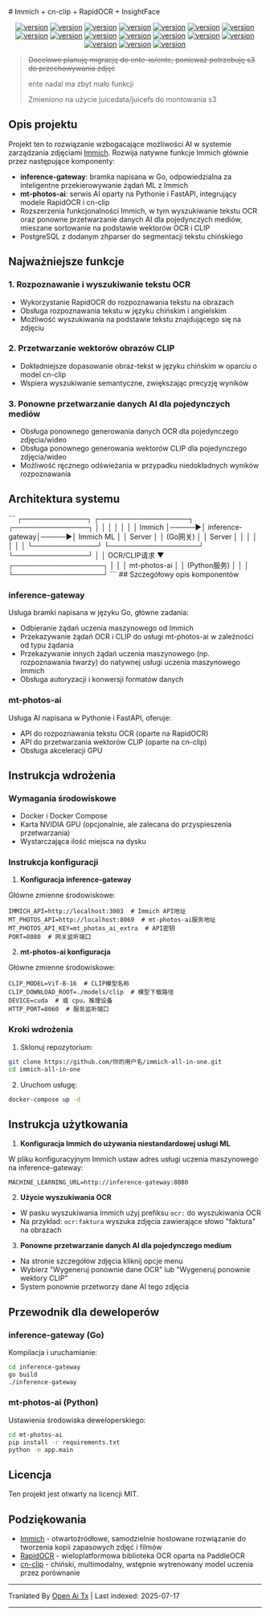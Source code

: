 <translate-content># Immich + cn-clip + RapidOCR + InsightFace

<div style="text-align: center"><p><a href="https://openaitx.github.io/view.html?user=eric-gitta-moore&project=immich-all-in-one&lang=en"><img src="https://img.shields.io/badge/EN-white" alt="version"></a> <a href="https://openaitx.github.io/view.html?user=eric-gitta-moore&project=immich-all-in-one&lang=zh-CN"><img src="https://img.shields.io/badge/简中-white" alt="version"></a> <a href="https://openaitx.github.io/view.html?user=eric-gitta-moore&project=immich-all-in-one&lang=zh-TW"><img src="https://img.shields.io/badge/繁中-white" alt="version"></a> <a href="https://openaitx.github.io/view.html?user=eric-gitta-moore&project=immich-all-in-one&lang=ja"><img src="https://img.shields.io/badge/日本語-white" alt="version"></a> <a href="https://openaitx.github.io/view.html?user=eric-gitta-moore&project=immich-all-in-one&lang=ko"><img src="https://img.shields.io/badge/한국어-white" alt="version"></a> <a href="https://openaitx.github.io/view.html?user=eric-gitta-moore&project=immich-all-in-one&lang=th"><img src="https://img.shields.io/badge/ไทย-white" alt="version"></a> <a href="https://openaitx.github.io/view.html?user=eric-gitta-moore&project=immich-all-in-one&lang=fr"><img src="https://img.shields.io/badge/Français-white" alt="version"></a> <a href="https://openaitx.github.io/view.html?user=eric-gitta-moore&project=immich-all-in-one&lang=de"><img src="https://img.shields.io/badge/Deutsch-white" alt="version"></a> <a href="https://openaitx.github.io/view.html?user=eric-gitta-moore&project=immich-all-in-one&lang=es"><img src="https://img.shields.io/badge/Español-white" alt="version"></a> <a href="https://openaitx.github.io/view.html?user=eric-gitta-moore&project=immich-all-in-one&lang=it"><img src="https://img.shields.io/badge/Italiano-white" alt="version"></a> <a href="https://openaitx.github.io/view.html?user=eric-gitta-moore&project=immich-all-in-one&lang=ru"><img src="https://img.shields.io/badge/Русский-white" alt="version"></a> <a href="https://openaitx.github.io/view.html?user=eric-gitta-moore&project=immich-all-in-one&lang=pt"><img src="https://img.shields.io/badge/Português-white" alt="version"></a> <a href="https://openaitx.github.io/view.html?user=eric-gitta-moore&project=immich-all-in-one&lang=nl"><img src="https://img.shields.io/badge/Nederlands-white" alt="version"></a> <a href="https://openaitx.github.io/view.html?user=eric-gitta-moore&project=immich-all-in-one&lang=pl"><img src="https://img.shields.io/badge/Polski-white" alt="version"></a> <a href="https://openaitx.github.io/view.html?user=eric-gitta-moore&project=immich-all-in-one&lang=ar"><img src="https://img.shields.io/badge/العربية-white" alt="version"></a> <a href="https://openaitx.github.io/view.html?user=eric-gitta-moore&project=immich-all-in-one&lang=tr"><img src="https://img.shields.io/badge/Türkçe-white" alt="version"></a> <a href="https://openaitx.github.io/view.html?user=eric-gitta-moore&project=immich-all-in-one&lang=vi"><img src="https://img.shields.io/badge/Tiếng Việt-white" alt="version"></a> </p></div>

> ~~Docelowo planuję migrację do ente-io/ente, ponieważ potrzebuję s3 do przechowywania zdjęć~~
> 
> ente nadal ma zbyt mało funkcji
> 
> Zmieniono na użycie juicedata/juicefs do montowania s3

## Opis projektu

Projekt ten to rozwiązanie wzbogacające możliwości AI w systemie zarządzania zdjęciami [Immich](https://github.com/immich-app/immich). Rozwija natywne funkcje Immich głównie przez następujące komponenty:

- **inference-gateway**: bramka napisana w Go, odpowiedzialna za inteligentne przekierowywanie żądań ML z Immich
- **mt-photos-ai**: serwis AI oparty na Pythonie i FastAPI, integrujący modele RapidOCR i cn-clip
- Rozszerzenia funkcjonalności Immich, w tym wyszukiwanie tekstu OCR oraz ponowne przetwarzanie danych AI dla pojedynczych mediów, mieszane sortowanie na podstawie wektorów OCR i CLIP
- PostgreSQL z dodanym zhparser do segmentacji tekstu chińskiego

## Najważniejsze funkcje

### 1. Rozpoznawanie i wyszukiwanie tekstu OCR

- Wykorzystanie RapidOCR do rozpoznawania tekstu na obrazach
- Obsługa rozpoznawania tekstu w języku chińskim i angielskim
- Możliwość wyszukiwania na podstawie tekstu znajdującego się na zdjęciu

### 2. Przetwarzanie wektorów obrazów CLIP

- Dokładniejsze dopasowanie obraz-tekst w języku chińskim w oparciu o model cn-clip
- Wspiera wyszukiwanie semantyczne, zwiększając precyzję wyników

### 3. Ponowne przetwarzanie danych AI dla pojedynczych mediów

- Obsługa ponownego generowania danych OCR dla pojedynczego zdjęcia/wideo
- Obsługa ponownego generowania wektorów CLIP dla pojedynczego zdjęcia/wideo
- Możliwość ręcznego odświeżania w przypadku niedokładnych wyników rozpoznawania

## Architektura systemu
</translate-content>
```
┌─────────────┐      ┌──────────────────┐      ┌───────────────┐
│             │      │                  │      │               │
│   Immich    │─────▶│ inference-gateway│─────▶│  Immich ML    │
│   Server    │      │    (Go网关)      │      │   Server      │
│             │      │                  │      │               │
└─────────────┘      └──────────────────┘      └───────────────┘
                              │
                              │ OCR/CLIP请求
                              ▼
                     ┌──────────────────┐
                     │                  │
                     │   mt-photos-ai   │
                     │  (Python服务)    │
                     │                  │
                     └──────────────────┘
```
## Szczegółowy opis komponentów

### inference-gateway

Usługa bramki napisana w języku Go, główne zadania:
- Odbieranie żądań uczenia maszynowego od Immich
- Przekazywanie żądań OCR i CLIP do usługi mt-photos-ai w zależności od typu żądania
- Przekazywanie innych żądań uczenia maszynowego (np. rozpoznawania twarzy) do natywnej usługi uczenia maszynowego Immich
- Obsługa autoryzacji i konwersji formatów danych

### mt-photos-ai

Usługa AI napisana w Pythonie i FastAPI, oferuje:
- API do rozpoznawania tekstu OCR (oparte na RapidOCR)
- API do przetwarzania wektorów CLIP (oparte na cn-clip)
- Obsługa akceleracji GPU

## Instrukcja wdrożenia

### Wymagania środowiskowe

- Docker i Docker Compose
- Karta NVIDIA GPU (opcjonalnie, ale zalecana do przyspieszenia przetwarzania)
- Wystarczająca ilość miejsca na dysku

### Instrukcja konfiguracji

1. **Konfiguracja inference-gateway**

Główne zmienne środowiskowe:

```
IMMICH_API=http://localhost:3003  # Immich API地址
MT_PHOTOS_API=http://localhost:8060  # mt-photos-ai服务地址
MT_PHOTOS_API_KEY=mt_photos_ai_extra  # API密钥
PORT=8080  # 网关监听端口
```
2. **mt-photos-ai konfiguracja**

Główne zmienne środowiskowe:

```
CLIP_MODEL=ViT-B-16  # CLIP模型名称
CLIP_DOWNLOAD_ROOT=./models/clip  # 模型下载路径
DEVICE=cuda  # 或 cpu，推理设备
HTTP_PORT=8060  # 服务监听端口
```
### Kroki wdrożenia

1. Sklonuj repozytorium:

```bash
git clone https://github.com/你的用户名/immich-all-in-one.git
cd immich-all-in-one
```
2. Uruchom usługę:

```bash
docker-compose up -d
```
## Instrukcja użytkowania

1. **Konfiguracja Immich do używania niestandardowej usługi ML**

W pliku konfiguracyjnym Immich ustaw adres usługi uczenia maszynowego na inference-gateway:

```
MACHINE_LEARNING_URL=http://inference-gateway:8080
```
2. **Użycie wyszukiwania OCR**

- W pasku wyszukiwania Immich użyj prefiksu `ocr:` do wyszukiwania OCR
- Na przykład: `ocr:faktura` wyszuka zdjęcia zawierające słowo "faktura" na obrazach

3. **Ponowne przetwarzanie danych AI dla pojedynczego medium**

- Na stronie szczegółów zdjęcia kliknij opcje menu
- Wybierz "Wygeneruj ponownie dane OCR" lub "Wygeneruj ponownie wektory CLIP"
- System ponownie przetworzy dane AI tego zdjęcia

## Przewodnik dla deweloperów

### inference-gateway (Go)

Kompilacja i uruchamianie:

```bash
cd inference-gateway
go build
./inference-gateway
```
### mt-photos-ai (Python)

Ustawienia środowiska deweloperskiego:

```bash
cd mt-photos-ai
pip install -r requirements.txt
python -m app.main
```
## Licencja

Ten projekt jest otwarty na licencji MIT.

## Podziękowania

- [Immich](https://github.com/immich-app/immich) - otwartoźródłowe, samodzielnie hostowane rozwiązanie do tworzenia kopii zapasowych zdjęć i filmów
- [RapidOCR](https://github.com/RapidAI/RapidOCR) - wieloplatformowa biblioteka OCR oparta na PaddleOCR
- [cn-clip](https://github.com/OFA-Sys/Chinese-CLIP) - chiński, multimodalny, wstępnie wytrenowany model uczenia przez porównanie



---

Tranlated By [Open Ai Tx](https://github.com/OpenAiTx/OpenAiTx) | Last indexed: 2025-07-17

---